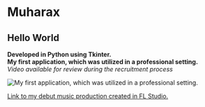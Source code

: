 # Muharax
## Hello World

**Developed in Python using Tkinter.**  
**My first application, which was utilized in a professional setting.**  
*Video available for review during the recruitment process*  

![My first application, which was utilized in a professional setting.](https://i.ibb.co/kDFTnnC/gfdgfdfgdgdf.jpg)  

[Link to my debut music production created in FL Studio.](https://mega.nz/file/wicAULIZ#faYu5qsk2LQo_onPgWRcayQyhRaJcuVUsmtDFMZyQnM)

 
